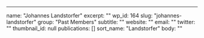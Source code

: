 ---
  name: "Johannes Landstorfer"
  excerpt: ""
  wp_id: 164
  slug: "johannes-landstorfer"
  group: "Past Members"
  subtitle: ""
  website: ""
  email: ""
  twitter: ""
  thumbnail_id: null
  publications: []
  sort_name: "Landstorfer"
  body: ""
